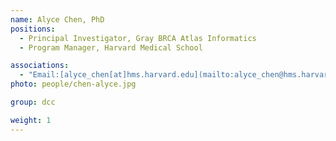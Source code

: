 ```yaml
---
name: Alyce Chen, PhD
positions:
  - Principal Investigator, Gray BRCA Atlas Informatics
  - Program Manager, Harvard Medical School

associations:
  - "Email:[alyce_chen[at]hms.harvard.edu](mailto:alyce_chen@hms.harvard.edu)"
photo: people/chen-alyce.jpg

group: dcc

weight: 1
---
```

